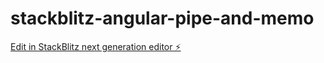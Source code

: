 # stackblitz-angular-pipe-and-memo

[Edit in StackBlitz next generation editor ⚡️](https://stackblitz.com/~/github.com/krivanek06/stackblitz-angular-pipe-and-memo)